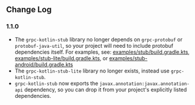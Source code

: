 ## Change Log

### 1.1.0

- The `grpc-kotlin-stub` library no longer depends on `grpc-protobuf` or `protobuf-java-util`, so your project will need
  to include protobuf dependencies itself. For examples, see:
  [examples/stub/build.gradle.kts](examples/stub/build.gradle.kts),
  [examples/stub-lite/build.gradle.kts](examples/stub-lite/build.gradle.kts), or
  [examples/stub-android/build.gradle.kts](examples/stub-android/build.gradle.kts)
- The `grpc-kotlin-stub-lite` library no longer exists, instead use `grpc-kotlin-stub`.
- `grpc-kotlin-stub` now exports the `javax.annotation:javax.annotation-api` dependency, so you can drop it from your
  project's explicitly listed dependencies.

